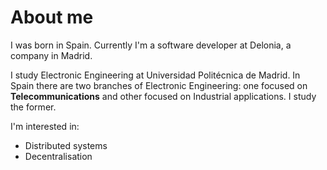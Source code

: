 
# About me

I was born in Spain. Currently I'm a software developer at Delonia, a company in Madrid.

I study Electronic Engineering at Universidad Politécnica de Madrid. In Spain there are two branches of Electronic Engineering: one focused on <strong>Telecommunications</strong> and other focused on Industrial applications. I study the former.

I'm interested in:
- Distributed systems
- Decentralisation

